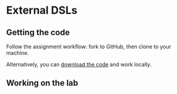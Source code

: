 # External DSLs

## Getting the code

Follow the assignment workflow: fork to GitHub, then clone to your machine. 

Alternatively, you can [download the code](https://github.com/hmc-cs111-fall2014/external-lab/archive/master.zip) and work locally.

## Working on the lab
